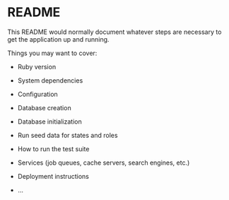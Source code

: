 # README

This README would normally document whatever steps are necessary to get the
application up and running.

Things you may want to cover:

* Ruby version

* System dependencies

* Configuration

* Database creation

* Database initialization

* Run seed data for states and roles

* How to run the test suite

* Services (job queues, cache servers, search engines, etc.)

* Deployment instructions

* ...
